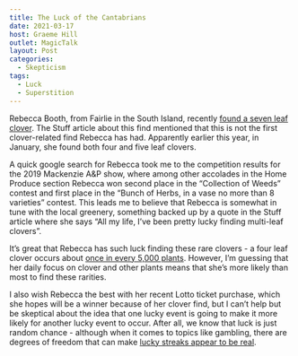 ```yaml
---
title: The Luck of the Cantabrians
date: 2021-03-17
host: Graeme Hill
outlet: MagicTalk
layout: Post
categories:
  - Skepticism
tags:
  - Luck
  - Superstition
---
```


Rebecca Booth, from Fairlie in the South Island, recently [found a seven leaf clover](https://www.stuff.co.nz/timaru-herald/news/124523390/fairlie-woman-plucks-sevenleaf-clover-in-one-in-250-million-find). The Stuff article about this find mentioned that this is not the first clover-related find Rebecca has had. Apparently earlier this year, in January, she found both four and five leaf clovers.

<!-- more -->

A quick google search for Rebecca took me to the competition results for the 2019 Mackenzie A&P show, where among other accolades in the Home Produce section Rebecca won second place in the “Collection of Weeds” contest and first place in the “Bunch of Herbs, in a vase no more than 8 varieties” contest. This leads me to believe that Rebecca is somewhat in tune with the local greenery, something backed up by a quote in the Stuff article where she says “All my life, I’ve been pretty lucky finding multi-leaf clovers”.

It’s great that Rebecca has such luck finding these rare clovers - a four leaf clover occurs about [once in every 5,000 plants](https://en.wikipedia.org/wiki/Four-leaf_clover). However, I’m guessing that her daily focus on clover and other plants means that she’s more likely than most to find these rarities.

I also wish Rebecca the best with her recent Lotto ticket purchase, which she hopes will be a winner because of her clover find, but I can’t help but be skeptical about the idea that one lucky event is going to make it more likely for another lucky event to occur. After all, we know that luck is just random chance - although when it comes to topics like gambling, there are degrees of freedom that can make [lucky streaks appear to be real](https://www.popsci.com/article/science/are-lucky-streaks-real-science-says-yes/).
